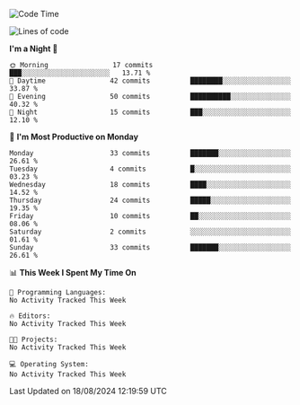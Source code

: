 <!--START_SECTION:waka-->
![Code Time](http://img.shields.io/badge/Code%20Time-206%20hrs%2027%20mins-blue)

![Lines of code](https://img.shields.io/badge/From%20Hello%20World%20I%27ve%20Written-16.0%20thousand%20lines%20of%20code-blue)

**I'm a Night 🦉** 

```text
🌞 Morning                17 commits          ███░░░░░░░░░░░░░░░░░░░░░░   13.71 % 
🌆 Daytime                42 commits          ████████░░░░░░░░░░░░░░░░░   33.87 % 
🌃 Evening                50 commits          ██████████░░░░░░░░░░░░░░░   40.32 % 
🌙 Night                  15 commits          ███░░░░░░░░░░░░░░░░░░░░░░   12.10 % 
```
📅 **I'm Most Productive on Monday** 

```text
Monday                   33 commits          ███████░░░░░░░░░░░░░░░░░░   26.61 % 
Tuesday                  4 commits           █░░░░░░░░░░░░░░░░░░░░░░░░   03.23 % 
Wednesday                18 commits          ████░░░░░░░░░░░░░░░░░░░░░   14.52 % 
Thursday                 24 commits          █████░░░░░░░░░░░░░░░░░░░░   19.35 % 
Friday                   10 commits          ██░░░░░░░░░░░░░░░░░░░░░░░   08.06 % 
Saturday                 2 commits           ░░░░░░░░░░░░░░░░░░░░░░░░░   01.61 % 
Sunday                   33 commits          ███████░░░░░░░░░░░░░░░░░░   26.61 % 
```


📊 **This Week I Spent My Time On** 

```text
💬 Programming Languages: 
No Activity Tracked This Week

🔥 Editors: 
No Activity Tracked This Week

🐱‍💻 Projects: 
No Activity Tracked This Week

💻 Operating System: 
No Activity Tracked This Week
```


 Last Updated on 18/08/2024 12:19:59 UTC
<!--END_SECTION:waka-->
